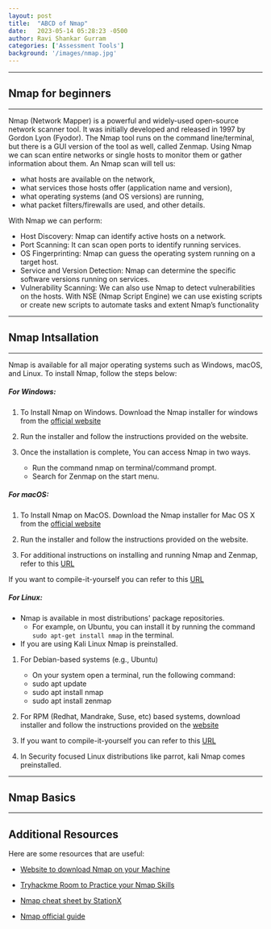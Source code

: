```yaml
---
layout: post
title:  "ABCD of Nmap"
date:   2023-05-14 05:28:23 -0500
author: Ravi Shankar Gurram
categories: ['Assessment Tools']
background: '/images/nmap.jpg'
---
```

----
## Nmap for beginners
----
Nmap (Network Mapper) is a powerful and widely-used open-source network scanner tool. It was initially developed and released in 1997 by Gordon Lyon (Fyodor). The Nmap tool runs on the command line/terminal, but there is a GUI version of the tool as well, called Zenmap. Using Nmap we can scan entire networks or single hosts to monitor them or gather information about them. An Nmap scan will tell us:
  - what hosts are available on the network, 
  - what services those hosts offer (application name and version), 
  - what operating systems (and OS versions) are running, 
  - what packet filters/firewalls are used, and other details.

With Nmap we can perform:
  - Host Discovery: Nmap can identify active hosts on a network.
  - Port Scanning: It can scan open ports to identify running services.
  - OS Fingerprinting: Nmap can guess the operating system running on a target host.
  - Service and Version Detection: Nmap can determine the specific software versions running on services.
  - Vulnerability Scanning: We can also use Nmap to detect vulnerabilities on the hosts. With NSE (Nmap Script Engine) we can use existing scripts or create new scripts to automate tasks and extent Nmap’s functionality

----
## Nmap Intsallation
----
Nmap is available for all major operating systems such as Windows, macOS, and Linux. To install Nmap, follow the steps below:

##### For Windows:

1. To Install Nmap on Windows. Download the Nmap installer for windows from the [official website](https://nmap.org/download#windows)

2. Run the installer and follow the instructions provided on the website. 

3. Once the installation is complete, You can access Nmap in two ways.
    - Run the command nmap on terminal/command prompt.
    - Search for Zenmap on the start menu.

      


##### For macOS:
1. To Install Nmap on MacOS. Download the Nmap installer for Mac OS X from the [official website](https://nmap.org/download#macosx)

2. Run the installer and follow the instructions provided on the website. 

3. For additional instructions on installing and running Nmap and Zenmap, refer to this [URL](https://nmap.org/book/inst-macosx.html)

If you want to compile-it-yourself you can refer to this [URL](https://nmap.org/download#source)


##### For Linux:
- Nmap is available in most distributions' package repositories. 
  - For example, on Ubuntu, you can install it by running the command ```sudo apt-get install nmap``` in the terminal.
- If you are using Kali Linux Nmap is preinstalled.


1. For Debian-based systems (e.g., Ubuntu)
    - On your system open a terminal, run the following command:
    - sudo apt update
    - sudo apt install nmap
    - sudo apt install zenmap

2. For RPM (Redhat, Mandrake, Suse, etc) based systems, download installer and follow the instructions provided on the [website](https://nmap.org/download#linux-rpm)

3. If you want to compile-it-yourself you can refer to this [URL](https://nmap.org/download#source)

4. In Security focused Linux distributions like parrot, kali Nmap comes preinstalled. 


----
## Nmap Basics


----
## Additional Resources

Here are some resources that are useful:
  - [Website to download Nmap on your Machine](https://nmap.org/download)

  -  [Tryhackme Room to Practice your Nmap Skills](https://tryhackme.com/room/furthernmap)

  - [Nmap cheat sheet by StationX](https://www.stationx.net/nmap-cheat-sheet/)

  - [Nmap official guide](https://nmap.org/book/toc.html)
